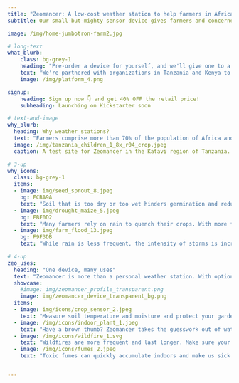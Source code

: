 ```yaml
---
title: "Zeomancer: A low-cost weather station to help farmers in Africa (and you) adapt to climate change"
subtitle: Our small-but-mighty sensor device gives farmers and concerned citizens alike access to critical data to survive and thrive in a changing climate. Help us bring climate justice to those most vulnerable to climate change.

image: /img/home-jumbotron-farm2.jpg

# long-text
what_blurb:
    class: bg-grey-1
    heading: "Pre-order a device for yourself, and we'll give one to a farmer in Africa 🙌"
    text: "We're partnered with organizations in Tanzania and Kenya to distribute at least 1200 devices to farmers in those countries. Help us reach all of these farmers by supporting our crowdfunding campaign. Your purchase of a device covers the cost of another device for a farmer there."
    image: /img/platform_4.png

signup:
    heading: Sign up now 👇 and get 40% OFF the retail price!
    subheading: Launching on Kickstarter soon

# text-and-image
why_blurb:
  heading: Why weather stations?
  text: "Farmers comprise more than 70% of the population of Africa and subsist on the food they grow. These farmers have no access to weather forecasts and are at the mercy of the heavens. That results in crop losses of 30% or more per year. Access to reliable, hyperlocal weather forecasts does more than help farmers adapt to climate change. They also increase food security and help alleviate poverty."
  image: /img/tanzania_children_1_8x_r04_crop.jpeg
  caption: A test site for Zeomancer in the Katavi region of Tanzania. Most farmers do not have machinery or irrigation, not to mention weather forecasts. Photo courtesy Abdala Liingilie.

# 3-up
why_icons:
  class: bg-grey-1
  items:
  - image: img/seed_sprout_8.jpeg
    bg: FCBA9A
    text: "Soil that is too dry or too wet hinders germination and reduces yields. With weather forecasts, farmers can sow seeds at the right time to maximize yields."
  - image: img/drought_maize_5.jpeg
    bg: FBF0D2
    text: "Many farmers rely on rain to quench their crops. With more frequent and longer dry spells, farmers need to know how long they need to wait for rain."
  - image: img/farm_flood_13.jpeg
    bg: F9F3DB
    text: "While rain is less frequent, the intensity of storms is increasing. Farmers need to protect against floods and other water events."

# 4-up
zeo_uses:
  heading: "One device, many uses"
  text: "Zeomancer is more than a personal weather station. With optional sensors, it can monitor soil conditions in your garden, monitor your indoor or outdoor air quality, and more!"
  showcase:
    #image: img/zeomancer_profile_transparent.png
    image: img/zeomancer_device_transparent_bg.png
  items:
  - image: img/icons/crop_sensor_2.jpeg
    text: "Measure soil temperature and moisture and protect your garden from drought and rot."
  - image: /img/icons/indoor_plant_1.jpeg
    text: "Have a brown thumb? Zeomancer takes the guesswork out of watering so your plants stay healthy and vibrant."
  - image: /img/icons/wildfire_1.svg
    text: "Wildfires are more frequent and last longer. Make sure your indoor environment stays smoke free."
  - image: /img/icons/fumes_2.jpeg
    text: "Toxic fumes can quickly accumulate indoors and make us sick. Zeomancer can monitor your air quality and help you improve your indoor air quality."


---
```



